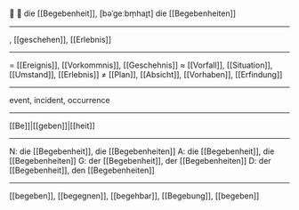 🔴 📜 die [[Begebenheit]], [bəˈɡeːbm̩haɪ̯t]
die [[Begebenheiten]]

---
, [[geschehen]], [[Erlebnis]]

---
= [[Ereignis]], [[Vorkommnis]], [[Geschehnis]]
≈ [[Vorfall]], [[Situation]], [[Umstand]], [[Erlebnis]]
≠ [[Plan]], [[Absicht]], [[Vorhaben]], [[Erfindung]]

---
event, incident, occurrence

---
[[Be]]|[[geben]]|[[heit]]

---
N: die [[Begebenheit]], die [[Begebenheiten]]
A: die [[Begebenheit]], die [[Begebenheiten]]
G: der [[Begebenheit]], der [[Begebenheiten]]
D: der [[Begebenheit]], den [[Begebenheiten]]

---
[[begeben]], [[begegnen]], [[begehbar]], [[Begebung]], [[begeben]]
